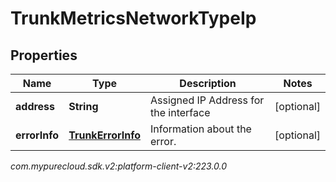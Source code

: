 # TrunkMetricsNetworkTypeIp


## Properties

| Name | Type | Description | Notes |
| ------------ | ------------- | ------------- | ------------- |
| **address** | **String** | Assigned IP Address for the interface |  [optional] |
| **errorInfo** | [**TrunkErrorInfo**](TrunkErrorInfo) | Information about the error. |  [optional] |




_com.mypurecloud.sdk.v2:platform-client-v2:223.0.0_
